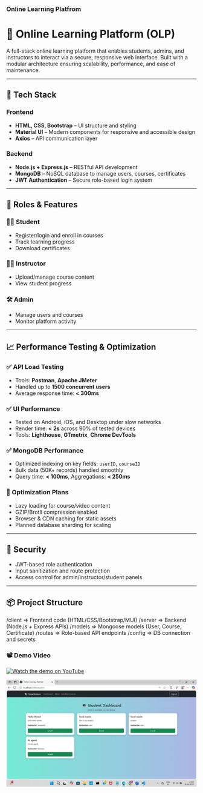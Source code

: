 ### Online Learning Platfrom

# 🧠 Online Learning Platform (OLP)

A full-stack online learning platform that enables students, admins, and instructors to interact via a secure, responsive web interface. Built with a modular architecture ensuring scalability, performance, and ease of maintenance.

---

## 🚀 Tech Stack

### Frontend
- **HTML, CSS, Bootstrap** – UI structure and styling
- **Material UI** – Modern components for responsive and accessible design
- **Axios** – API communication layer

### Backend
- **Node.js + Express.js** – RESTful API development
- **MongoDB** – NoSQL database to manage users, courses, certificates
- **JWT Authentication** – Secure role-based login system

---

## 👥 Roles & Features

### 👨‍🎓 Student
- Register/login and enroll in courses
- Track learning progress
- Download certificates

### 👨‍🏫 Instructor
- Upload/manage course content
- View student progress

### 🛠️ Admin
- Manage users and courses
- Monitor platform activity

---

## 📈 Performance Testing & Optimization

### ✅ API Load Testing
- Tools: **Postman**, **Apache JMeter**
- Handled up to **1500 concurrent users**
- Average response time: **< 300ms**

### ✅ UI Performance
- Tested on Android, iOS, and Desktop under slow networks
- Render time: **< 2s** across 90% of tested devices
- Tools: **Lighthouse**, **GTmetrix**, **Chrome DevTools**

### ✅ MongoDB Performance
- Optimized indexing on key fields: `userID`, `courseID`
- Bulk data (50K+ records) handled smoothly
- Query time: **< 100ms**, Aggregations: **< 250ms**

### 🔧 Optimization Plans
- Lazy loading for course/video content
- GZIP/Brotli compression enabled
- Browser & CDN caching for static assets
- Planned database sharding for scaling

---

## 🔐 Security
- JWT-based role authentication
- Input sanitization and route protection
- Access control for admin/instructor/student panels

---

## 📦 Project Structure
/client => Frontend code (HTML/CSS/Bootstrap/MUI)
/server => Backend (Node.js + Express APIs)
/models => Mongoose models (User, Course, Certificate)
/routes => Role-based API endpoints
/config => DB connection and secrets

### 📽️ Demo Video 

[![Watch the demo on YouTube](https://img.youtube.com/vi/POyCF6VH3uo/hqdefault.jpg)](https://www.youtube.com/watch?v=POyCF6VH3uo)


![image alt](https://github.com/YalamatijeswanthKumarraju/SmartInternz/blob/ab9ccd40ce816a262034f1f33ffed897e9e0dcef/SmartInternz5.png)
